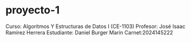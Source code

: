 # proyecto-1
Curso: Algoritmos Y Estructuras de Datos I (CE-1103)
Profesor: José Isaac Ramírez Herrera
Estudiante: Daniel Burger Marín
Carnet:2024145222

